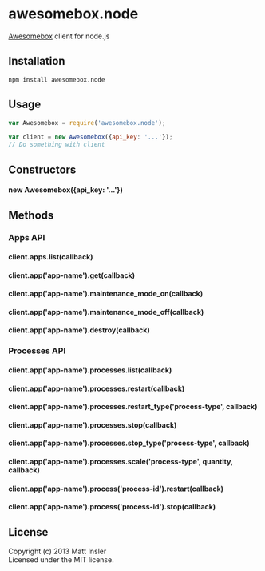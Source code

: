 # awesomebox.node

[Awesomebox](https://github.com/mattinsler/awesomebox) client for node.js

## Installation
```
npm install awesomebox.node
```

## Usage

```javascript
var Awesomebox = require('awesomebox.node');

var client = new Awesomebox({api_key: '...'});
// Do something with client
```

## Constructors

#### new Awesomebox({api_key: '...'})

## Methods

### Apps API

#### client.apps.list(callback)

#### client.app('app-name').get(callback)
#### client.app('app-name').maintenance_mode_on(callback)
#### client.app('app-name').maintenance_mode_off(callback)
#### client.app('app-name').destroy(callback)

### Processes API

#### client.app('app-name').processes.list(callback)
#### client.app('app-name').processes.restart(callback)
#### client.app('app-name').processes.restart_type('process-type', callback)
#### client.app('app-name').processes.stop(callback)
#### client.app('app-name').processes.stop_type('process-type', callback)
#### client.app('app-name').processes.scale('process-type', quantity, callback)

#### client.app('app-name').process('process-id').restart(callback)
#### client.app('app-name').process('process-id').stop(callback)

## License
Copyright (c) 2013 Matt Insler  
Licensed under the MIT license.
